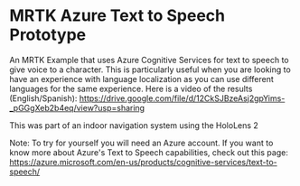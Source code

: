 # MRTK Azure Text to Speech Prototype
 An MRTK Example that uses Azure Cognitive Services for text to speech to give voice to a character.
 This is particularly useful when you are looking to have an experience with language localization as you can use different languages for the same experience.
 Here is a video of the results (English/Spanish): 
 https://drive.google.com/file/d/12CkSJBzeAsj2gpYims-_pGGgXeb2b4eq/view?usp=sharing
 
 This was part of an indoor navigation system using the HoloLens 2

Note: 
To try for yourself you will need an Azure account.
If you want to know more about Azure's Text to Speech capabilities, check out this page: 
https://azure.microsoft.com/en-us/products/cognitive-services/text-to-speech/
